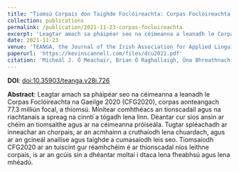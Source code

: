 ```yaml
---
title: "Tiomsú Corpais don Taighde Foclóireachta: Corpas Foclóireachta na Gaeilge (CFG2020)"
collection: publications
permalink: /publication/2021-11-23-corpas-focloireachta
excerpt: 'Leagtar amach sa pháipéar seo na céimeanna a leanadh le Corpas Foclóireachta na Gaeilge 2020 (CFG2020), corpas aonteangach 77.3 milliún focal, a thiomsú.'
date: 2021-11-23
venue: 'TEANGA, the Journal of the Irish Association for Applied Linguistics'
paperurl: 'https://kevinscannell.com/files/dcu2021.pdf'
citation: 'Mícheál J. Ó Meachair, Brian Ó Raghallaigh, Úna Bhreathnach, Gearóid Ó Cleircín, and Kevin P. Scannell. Tiomsú Corpais don Taighde Foclóireachta: Corpas Foclóireachta na Gaeilge (CFG2020). <i>TEANGA, the Journal of the Irish Association for Applied Linguistics</i>, 28:278–305, 2021.'
---
```


**DOI**: [doi:10.35903/teanga.v28i.726](https://doi.org/10.35903/teanga.v28i.726)

**Abstract**: Leagtar amach sa pháipéar seo na céimeanna a leanadh le Corpas Foclóireachta na Gaeilge 2020 (CFG2020), corpas aonteangach 77.3 milliún focal, a thiomsú. Mínítear comhthéacs an tionscadail agus na riachtanais a spreag na cinntí a tógadh lena linn. Déantar cur síos ansin ar chéim an tiomsaithe agus ar na céimeanna próiseála. Tugtar spléachadh ar inneachar an chorpais, ar an acmhainn a cruthaíodh lena chuardach, agus ar an gcineál anailíse agus taighde a cumasaíodh leis seo. Tiomsaíodh CFG2020 ar an tuiscint gur réamhchéim é ar thionscadal níos leithne corpais, is ar an gcúis sin a dhéantar moltaí i dtaca lena fheabhsú agus lena mhéadú.
